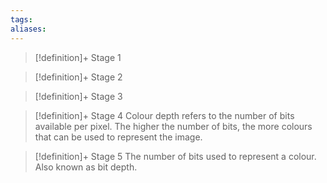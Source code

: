 ```yaml
---
tags:
aliases:
---
```


> [!definition]+ Stage 1
>

> [!definition]+ Stage 2
>

> [!definition]+ Stage 3
>

> [!definition]+ Stage 4
> Colour depth refers to the number of bits available per pixel. The higher the number of bits, the more colours that can be used to represent the image.

> [!definition]+ Stage 5
> The number of bits used to represent a colour. Also known as bit depth.



